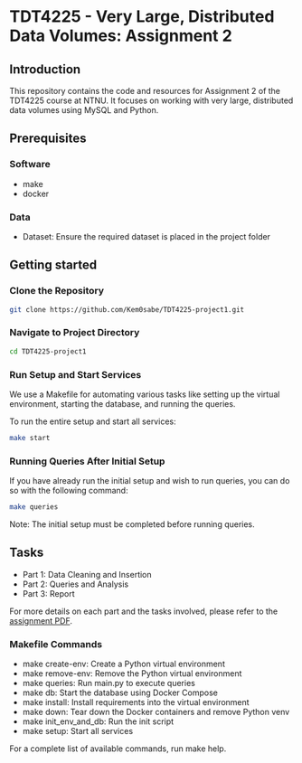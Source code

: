 # TDT4225 - Very Large, Distributed Data Volumes: Assignment 2

## Introduction
This repository contains the code and resources for Assignment 2 of the TDT4225 course at NTNU. It focuses on working with very large, distributed data volumes using MySQL and Python.

## Prerequisites

### Software
- make
- docker

### Data
- Dataset: Ensure the required dataset is placed in the project folder

## Getting started
### Clone the Repository
```bash
git clone https://github.com/Kem0sabe/TDT4225-project1.git
```

### Navigate to Project Directory
```bash
cd TDT4225-project1
```

### Run Setup and Start Services
We use a Makefile for automating various tasks like setting up the virtual environment, starting the database, and running the queries.

To run the entire setup and start all services:
```bash
make start
```

### Running Queries After Initial Setup
If you have already run the initial setup and wish to run queries, you can do so with the following command:
```bash
make queries
```
Note: The initial setup must be completed before running queries.

## Tasks
- Part 1: Data Cleaning and Insertion
- Part 2: Queries and Analysis
- Part 3: Report

For more details on each part and the tasks involved, please refer to the [assignment PDF]([http://example.com/path/to/your/assignment.pdf](https://github.com/Kem0sabe/TDT4225-project1/blob/main/Assignment-2-2023.pdf)).



### Makefile Commands
- make create-env: Create a Python virtual environment
- make remove-env: Remove the Python virtual environment
- make queries: Run main.py to execute queries
- make db: Start the database using Docker Compose
- make install: Install requirements into the virtual environment
- make down: Tear down the Docker containers and remove Python venv
- make init_env_and_db: Run the init script
- make setup: Start all services

For a complete list of available commands, run make help.



